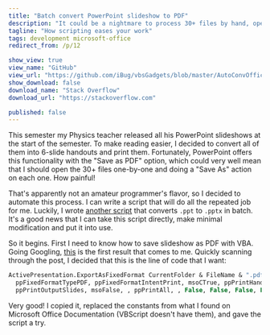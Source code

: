 ```yaml
---
title: "Batch convert PowerPoint slideshow to PDF"
description: "It could be a nightmare to process 30+ files by hand, opening each one and then saving as PDF. But that nightmare was bypassed, with a VBScript."
tagline: "How scripting eases your work"
tags: development microsoft-office
redirect_from: /p/12

show_view: true
view_name: "GitHub"
view_url: "https://github.com/iBug/vbsGadgets/blob/master/AutoConvOffice/MassConv_PPTX-PDF.vbs"
show_download: false
download_name: "Stack Overflow"
download_url: "https://stackoverflow.com"

published: false
---
```


This semester my Physics teacher released all his PowerPoint slideshows at the start of the semester.
To make reading easier, I decided to convert all of them into 6-slide handouts and print them.
Fortunately, PowerPoint offers this functionality with the "Save as PDF" option, which could very well mean that I should open the 30+ files one-by-one and doing a "Save As" action on each one.
How painful!

That's apparently not an amateur programmer's flavor, so I decided to automate this process. I can write a script that will do all the repeated job for me.
Luckily, I wrote [another script][1] that converts `.ppt` to `.pptx` in batch. It's a good news that I can take this script directly, make minimal modification and put it into use.

So it begins. First I need to know how to save slideshow as PDF with VBA.
Going Googling, [this][2] is the first result that comes to me.
Quickly scanning through the post, I decided that this is the line of code that I want:

```vb
ActivePresentation.ExportAsFixedFormat CurrentFolder & FileName & ".pdf", _
  ppFixedFormatTypePDF, ppFixedFormatIntentPrint, msoCTrue, ppPrintHandoutHorizontalFirst, _
  ppPrintOutputSlides, msoFalse, , ppPrintAll, , False, False, False, False, False
```

Very good! I copied it, replaced the constants from what I found on Microsoft Office Documentation (VBScript doesn't have them), and gave the script a try.


  [1]: https://github.com/iBug/vbsGadgets/blob/master/AutoConvOffice/AutoConvPPTX.vbs
  [2]: https://www.thespreadsheetguru.com/the-code-vault/powerpoint-vba-save-presentation-as-pdf-in-same-folder
